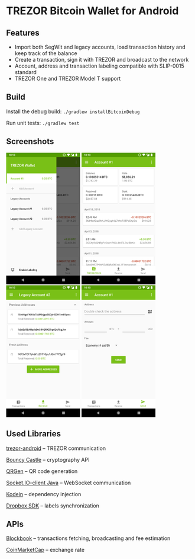 # TREZOR Bitcoin Wallet for Android

## Features
- Import both SegWit and legacy accounts, load transaction history and keep track of the balance
- Create a transaction, sign it with TREZOR and broadcast to the network
- Account, address and transaction labeling compatible with SLIP-0015 standard
- TREZOR One and TREZOR Model T support

## Build
Install the debug build:
`./gradlew installBitcoinDebug`

Run unit tests:
`./gradlew test`

## Screenshots
<img src="docs/screen_accounts.png" width="200"> <img src="docs/screen_transactions.png" width="200"> <img src="docs/screen_addresses.png" width="200"> <img src="docs/screen_send.png" width="200">

## Used Libraries
[trezor-android](https://github.com/MattSkala/trezor-android) – TREZOR communication

[Bouncy Castle](https://www.bouncycastle.org/) – cryptography API

[QRGen](https://github.com/kenglxn/QRGen) – QR code generation

[Socket.IO-client Java](https://github.com/socketio/socket.io-client-java) – WebSocket communication

[Kodein](https://github.com/Kodein-Framework/Kodein-DI/) – dependency injection

[Dropbox SDK](https://github.com/dropbox/dropbox-sdk-java) – labels synchronization

## APIs
[Blockbook](https://github.com/trezor/blockbook) – transactions fetching, broadcasting and fee estimation

[CoinMarketCap](https://coinmarketcap.com/api/) – exchange rate

